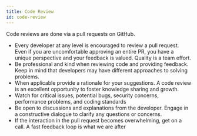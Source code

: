 ```yaml
---
title: Code Review
id: code-review
---
```


Code reviews are done via a pull requests on GitHub. 

- Every developer at any level is encouraged to review a pull request. Even if you are uncomfortable approving an entire PR, you have a unique perspective and your feedback is valued. Quality is a team effort.
- Be professional and kind when reviewing code and providing feedback. Keep in mind that developers may have different approaches to solving problems. 
- When applicable provide a rationale for your suggestions. A code review is an excellent opportunity to foster knowledge sharing and growth.
- Watch for critical issues, potential bugs, security concerns, performance problems, and coding standards
- Be open to discussions and explanations from the developer. Engage in a constructive dialogue to clarify any questions or concerns.
- If the interaction in the pull request becomes overwhelming, get on a call. A fast feedback loop is what we are after

